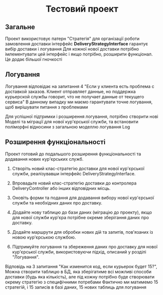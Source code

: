 <h1 style="text-align: center">Тестовий проект</h1>


## Загальне
Проект використовує патерн "Стратегія" для організації роботи замовлення доставки
інтерфейс <b> DeliveryStrategyInterface</b> гарантує вибір доставки і логування
Для кожної нової доставки потрібно імлементувати цей інтерфейс і якщо потрібно, розширити функціонал.
Це додає більшої гночкості


## Логування
Логування відповідає на запитання 4 "Если у клиента есть проблема с доставкой заказов. Клиент отправляет данные, но поддержка курьерской службы говорит, что не получает данные от текущего сервиса"
В данному випадку ми маємо гарантувати точне логування, щоб вирішувати питання з проблемами


Для успішної підтримки і розширення логування,
потрібно створити нові Моделі та міграції для нової кур'єрської служби, та встановити 
поліморфні відносини з загальною моделлю логування Log




## Розширення функціональності
Проект готовий до подальшого розширення функціональності та додавання нових кур'єрських служб. 

1. Створіть новий клас-стратегію доставки для нової кур'єрської служби, реалізувавши інтерфейс DeliveryStrategyInterface.

2. Впровадьте новий клас-стратегію доставки до контролера DeliveryController або інших відповідних місць.

3. Оновіть форми та подання для додавання вибору нової кур'єрської служби та необхідних даних про доставку.

4. Додайте нову таблицю до бази даних (міграцію до проекту), якщо для нової служби кур'єра потрібне окреме зберігання даних про доставку.

5. Додайте маршрути для обробки нових дій та запитів, пов'язаних із новою кур'єрською службою.

6. Підтримуйте логування та збереження даних про доставку для нової кур'єрської служби, використовуючи підхід, описаний у розділі "Логування".


Відповідь на 3 запитання "Как изменится код, если курьерок будет 15?", Можна створити таблицю в БД, яка зберігатиме всі можливі 
способи доставки (будь яка кількість), але під кожну потрібно буде створювати окрему стратегію з специфічними потребами
Фактично ми матимемо 15 стратегій, і 15 записів в базі даних, 15 нових таблиць для логування
